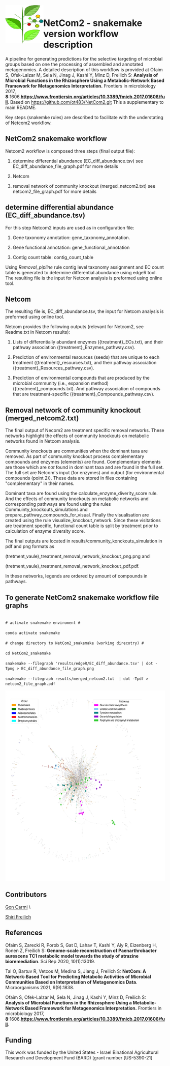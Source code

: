 <img src="dep_sign.png" width=120, height=120 align="left" />

# NetCom2 - snakemake version workflow description

A pipeline for generating predictions for the selective targeting of microbial groups based on one the processing of assembled and annotated metagenomics. A detailed description of this workflow is provided at Ofaim S, Ofek-Lalzar M, Sela N, Jinag J, Kashi Y, Minz D, Freilich S: **Analysis of Microbial Functions in the Rhizosphere Using a Metabolic-Network Based Framework for Metagenomics Interpretation.** Frontiers in microbiology 2017, **8**:1606.**https://www.frontiersin.org/articles/10.3389/fmicb.2017.01606/full**.
Based on https://github.com/ot483/NetCom2.git
This a supplementary to main README. 

Key steps (snakemke rules) are described to facilitate with the understating of Netcom2 workflow.

## NetCom2 snakemake workflow

Netcom2 workflow is composed three steps (final output file):

1. determine differential abundance (EC\_diff\_abundance.tsv)
see EC\_diff\_abundance\_file\_graph.pdf for more details

2. Netcom

3. removal network of community knockout (merged\_netcom2.txt)
see netcom2\_file\_graph.pdf for more details

## determine differential abundance (EC\_diff\_abundance.tsv)

For this step Netcom2 inputs are used as in configuration file:

1. Gene taxonomy annotation:  gene\_taxonomy\_annotation.

2. Gene functional annotation: gene\_functional\_annotation

3. Contig count table: contig\_count\_table

Using *Removal\_pipline* rule contig level taxonomy assignment and EC count table is generated to determine differential abundance using edgeR tool.
The resulting file is the input for Netcom analysis is preformed using online tool.

## Netcom

The resulting file is, EC\_diff\_abundance.tsv, the input for Netcom analysis
is preformed using online tool.

Netcom provides the following outputs (relevant for Netcom2, see Readme.txt in Netcom results):

1.  Lists of differentially abundant enzymes ({treatment}\_ECs.txt), and their pathway
association ({treatment}\_Enzymes\_pathway.csv).

2. Prediction of environmental resources (seeds) that are unique to each
treatment ({treatment}\_resources.txt), and their pathway association ({treatment}\_Resources\_pathway.csv).

3. Prediction of environmental compounds that are produced by
the microbial community (i.e., expansion method) ({treatment}\_compounds.txt).  And pathway association of compounds
that are treatment-specific ({treatment}\_Compounds\_pathway.csv).

## Removal network of community knockout (merged\_netcom2.txt)

The final output of Necom2 are treatment specific removal networks.
These networks highlight the effects of community knockouts on metabolic networks found in Netcom analysis. 

Community knockouts are communities when the dominant taxa are removed.
As part of community knockout process complementary compounds and enzymes (elements) are found.
Complementary elements are those which are *not* found in dominant taxa and are found in the full set.
The full set are Netcom's input (for enzymes) and output (for environmental compounds (point 2)).
These data are stored in files containing "complementary" in their names.

Dominant taxa are found using the calculate\_enzyme\_diverity\_score rule.
And the effects of community knockouts on metabolic networks and corresponding pathways
are found using the rules Commuinty\_knockouts\_simulations and prepare\_pathway\_compounds\_for\_visual.
Finally the visualisation are created using the rule visualize\_knockout\_network.
Since these visitations are treatment specific, functional count table is split by treatment prior to calculation of  enzyme diversity score.

The final outputs are located in
results/community\_konckouts\_simulation in pdf and png formats as

(tretment\_vaule)\_treatment\_removal\_network\_knockout\_png.png and  

(tretment\_vaule)\_treatment\_removal\_network\_knockout\_pdf.pdf.

In these networks, legends are ordered by amount of compounds in pathways.

## To generate  NetCom2 snakemake workflow file graphs

```shell

# activate snakemake enviroment #

conda activate snakemake

# change directory to NetCom2_snakemake (working direcotry) #

cd NetCom2_snakemake

snakemake --filegraph 'results/edgeR/EC_diff_abundance.tsv' | dot -Tpng > EC_diff_abundance_file_graph.png

snakemake --filegraph results/merged_netcom2.txt  | dot -Tpdf > netcom2_file_graph.pdf
```

<img src="Network.jpg" width=600, height=600 align="center" />


## Contributors

[Gon Carmi](https://www.freilich-lab.com/members) \

[Shiri Freilich](https://www.freilich-lab.com/) 

## References

Ofaim S, Zarecki R, Porob S, Gat D, Lahav T, Kashi Y, Aly R, Eizenberg H, Ronen Z, Freilich S: **Genome-scale reconstruction of Paenarthrobacter aurescens TC1 metabolic model towards the study of atrazine bioremediation**. Sci Rep 2020, 10(1):13019.

Tal O, Bartuv R, Vetcos M, Medina S, Jiang J, Freilich S: **NetCom: A Network-Based Tool for Predicting Metabolic Activities of Microbial Communities Based on Interpretation of Metagenomics Data**. Microorganisms 2021, 9(9):1838.

Ofaim S, Ofek-Lalzar M, Sela N, Jinag J, Kashi Y, Minz D, Freilich S: **Analysis of Microbial Functions in the Rhizosphere Using a Metabolic-Network Based Framework for Metagenomics Interpretation.** Frontiers in microbiology 2017, **8**:1606.**https://www.frontiersin.org/articles/10.3389/fmicb.2017.01606/full**.

## Funding

This work was funded by the United States - Israel Binational Agricultural Research and Development Fund (BARD) [grant number [US-5390-21]

